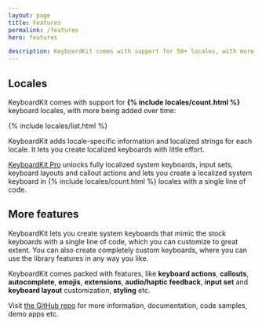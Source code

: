 ```yaml
---
layout: page
title: Features
permalink: /features
hero: features

description: KeyboardKit comes with support for 50+ locales, with more being added over time.
---
```



## Locales

KeyboardKit comes with support for <b>{% include locales/count.html %}</b> keyboard locales, with more being added over time:

{% include locales/list.html %}

KeyboardKit adds locale-specific information and localized strings for each locale. It lets you create localized keyboards with little effort.

[KeyboardKit Pro](/pro) unlocks fully localized system keyboards, input sets, keyboard layouts and callout actions and lets you create a localized system keyboard in {% include locales/count.html %} locales with a single line of code.


## More features

KeyboardKit lets you create system keyboards that mimic the stock keyboards with a single line of code, which you can customize to great extent. You can also create completely custom keyboards, where you can use the library features in any way you like.

KeyboardKit comes packed with features, like **keyboard actions**, **callouts**, **autocomplete**, **emojis**, **extensions**, **audio/haptic feedback**, **input set** and **keyboard layout** customization, **styling** etc.

Visit [the GitHub repo]({{site.github_url}}) for more information, documentation, code samples, demo apps etc.